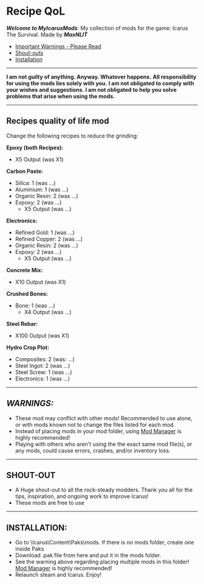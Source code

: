 # Recipe QoL
*__Welcome to MyIcarusMods__*: My collection of mods for the game: Icarus The Survival. Made by *__MaxNLIT__*

* [Important Warnings - Please Read](#warnings)
* [Shout-outs](#shouts)
* [Installation](#install)

---

**I am not guilty of anything. Anyway. Whatever happens.**
**All responsibility for using the mods lies solely with you.**
**I am not obligated to comply with your wishes and suggestions.**
**I am not obligated to help you solve problems that arise when using the mods.**

---

## **Recipes quality of life mod** 

Change the following recipes to reduce the grinding:

**Epoxy (both Recipes):**
  * X5 Output (was X1)

**Carbon Paste:**
* Silica: 1 (was ...)
* Aluminium: 1 (was ...)
* Organic Resin: 2 (was ...)
* Expoxy: 2 (was ...)
  * X5 Output (was ...)

**Electronics:**
* Refined Gold: 1 (was ...)
* Refined Copper: 2 (was ...)
* Organic Resin: 2 (was ...)
* Expoxy: 2 (was ...)
  * X5 Output (was ...)

**Concrete Mix:**
  * X10 Output (was X1)

**Crushed Bones:**
* Bone: 1 (was ...)
  * X4 Output (was ...)

**Steel Rebar:**
  * X100 Output (was X1)

**Hydro Crop Plot:**
* Composites: 2 (was: ...)
* Steel Ingot: 2 (was ...)
* Steel Screw: 1 (was ...)
* Electronics: 1 (was ...)

---

## <a name="warnings">*__WARNINGS:__*</a>

* These mod may conflict with other mods! Recommended to use alone, or with mods known not to change the files listed for each mod.
* Instead of placing mods in your mod folder, using [Mod Manager](https://github.com/Jimk72/Icarus_Software) is highly recommended!
* Playing with others who aren't using the the exact same mod file(s), or any mods, could cause errors, crashes, and/or inventory loss.

---

## <a name="shouts">__SHOUT-OUT__</a> 

* A Huge shout-out to all the rock-steady modders. Thank you all for the tips, inspiration, and ongoing work to improve Icarus!
* These mods are free to use

---

## <a name="install">__INSTALLATION:__</a>

* Go to \Icarus\Content\Paks\mods. If there is no mods folder, create one inside Paks
* Download .pak file from here and put it in the mods folder.
* See the warning above regarding placing multiple mods in this folder! [Mod Manager](https://github.com/Jimk72/Icarus_Software) is highly recommended! 
* Relaunch steam and Icarus. Enjoy!